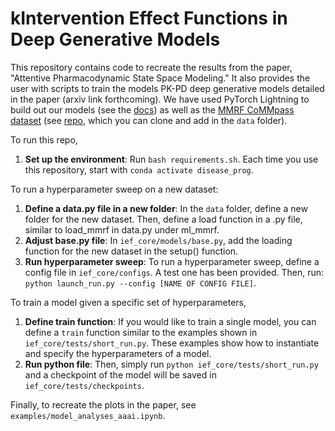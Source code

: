 # kIntervention Effect Functions in Deep Generative Models

This repository contains code to recreate the results from the paper, "Attentive Pharmacodynamic State Space Modeling." It also provides the user with scripts to train the models PK-PD deep generative models detailed in the paper (arxiv link forthcoming). We have used PyTorch Lightning to build out our models (see the [docs](https://pytorch-lightning.readthedocs.io/en/latest/)) as well as the [MMRF CoMMpass dataset](https://research.themmrf.org/) (see [repo](https://github.com/clinicalml/ml_mmrf), which you can clone and add in the ```data``` folder).

To run this repo, 
1. **Set up the environment**: Run `bash requirements.sh`. Each time you use this repository, start with `conda activate disease_prog`.

To run a hyperparameter sweep on a new dataset: 
1. **Define a data.py file in a new folder**: In the ```data``` folder, define a new folder for the new dataset. Then, define a load function in a .py file, similar to load_mmrf in data.py under ml_mmrf.
2. **Adjust base.py file**: In ```ief_core/models/base.py```, add the loading function for the new dataset in the setup() function.
3. **Run hyperparameter sweep**: To run a hyperparameter sweep, define a config file in ```ief_core/configs```. A test one has been provided. Then, run: ```python launch_run.py --config [NAME OF CONFIG FILE]```. 

To train a model given a specific set of hyperparameters, 
1. **Define train function**: If you would like to train a single model, you can define a ```train``` function similar to the examples shown in ```ief_core/tests/short_run.py```. These examples show how to instantiate and specify the hyperparameters of a model.
2. **Run python file**:  Then, simply run ```python ief_core/tests/short_run.py``` and a checkpoint of the model will be saved in ```ief_core/tests/checkpoints```. 

Finally, to recreate the plots in the paper, see ```examples/model_analyses_aaai.ipynb```. 
